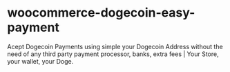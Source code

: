 # woocommerce-dogecoin-easy-payment
Acept Dogecoin Payments using simple your Dogecoin Address without the need of any third party payment processor, banks, extra fees | Your Store, your wallet, your Doge.
